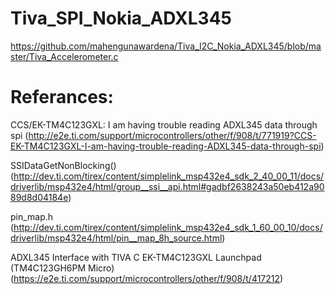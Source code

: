 # Tiva_SPI_Nokia_ADXL345
https://github.com/mahengunawardena/Tiva_I2C_Nokia_ADXL345/blob/master/Tiva_Accelerometer.c

# Referances:
CCS/EK-TM4C123GXL: I am having trouble reading ADXL345 data through spi (http://e2e.ti.com/support/microcontrollers/other/f/908/t/771919?CCS-EK-TM4C123GXL-I-am-having-trouble-reading-ADXL345-data-through-spi)

SSIDataGetNonBlocking() (http://dev.ti.com/tirex/content/simplelink_msp432e4_sdk_2_40_00_11/docs/driverlib/msp432e4/html/group__ssi__api.html#gadbf2638243a50eb412a9089d8d04184e)

pin_map.h (http://dev.ti.com/tirex/content/simplelink_msp432e4_sdk_1_60_00_10/docs/driverlib/msp432e4/html/pin__map_8h_source.html)

ADXL345 Interface with TIVA C EK-TM4C123GXL Launchpad (TM4C123GH6PM Micro)(https://e2e.ti.com/support/microcontrollers/other/f/908/t/417212)

